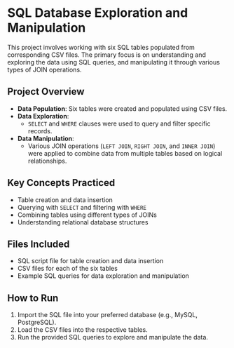 # SQL Database Exploration and Manipulation

This project involves working with six SQL tables populated from corresponding CSV files. The primary focus is on understanding and exploring the data using SQL queries, and manipulating it through various types of JOIN operations.

## Project Overview

- **Data Population**: Six tables were created and populated using CSV files.
- **Data Exploration**: 
  - `SELECT` and `WHERE` clauses were used to query and filter specific records.
- **Data Manipulation**:
  - Various JOIN operations (`LEFT JOIN`, `RIGHT JOIN`, and `INNER JOIN`) were applied to combine data from multiple tables based on logical relationships.

## Key Concepts Practiced

- Table creation and data insertion
- Querying with `SELECT` and filtering with `WHERE`
- Combining tables using different types of JOINs
- Understanding relational database structures

## Files Included

- SQL script file for table creation and data insertion
- CSV files for each of the six tables
- Example SQL queries for data exploration and manipulation

## How to Run

1. Import the SQL file into your preferred database (e.g., MySQL, PostgreSQL).
2. Load the CSV files into the respective tables.
3. Run the provided SQL queries to explore and manipulate the data.
